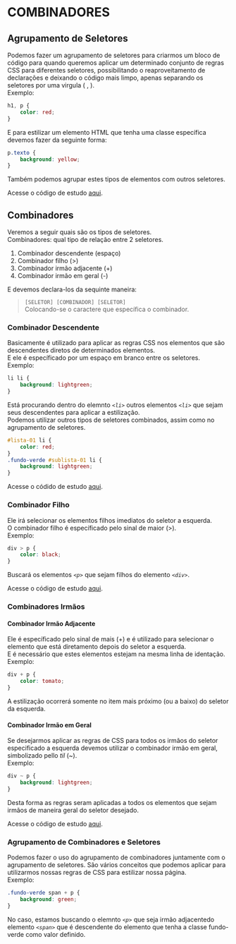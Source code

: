 # COMBINADORES
## Agrupamento de Seletores
Podemos fazer um agrupamento de seletores para criarmos um bloco de código para quando queremos aplicar um determinado conjunto de regras CSS para diferentes seletores, possibilitando o reaproveitamento de declarações e deixando o código mais limpo, apenas separando os seletores por uma virgula ( , ).  
Exemplo:
```css
h1, p {
    color: red;
}
```
E para estilizar um elemento HTML que tenha uma classe específica devemos fazer da seguinte forma:
```css
p.texto {
    background: yellow;
}
```
Também podemos agrupar estes tipos de elementos com outros seletores.  

Acesse o código de estudo [aqui](./01-agrupamento%20de%20seletores/index.html).  
## Combinadores
Veremos a seguir quais são os tipos de seletores.   
Combinadores: qual tipo de relação entre 2 seletores.  
1. Combinador descendente (espaço)
2. Combinador filho (>)
3. Combinador irmão adjacente (+)
4. Combinador irmão em geral (-)

E devemos declara-los da sequinte maneira:  

> ``[SELETOR] [COMBINADOR] [SELETOR] ``  
Colocando-se o caractere que específica o combinador.
### Combinador Descendente
Basicamente é utilizado para aplicar as regras CSS nos elementos que são descendentes diretos de determinados elementos.  
E ele é específicado por um espaço em branco entre os seletores.  
Exemplo:
```css
li li {
    background: lightgreen;
}
```
Está procurando dentro do elemnto _`<li>`_ outros elementos _`<li>`_ que sejam seus descendentes para aplicar a estilização.  
Podemos utilizar outros tipos de seletores combinados, assim como no agrupamento de seletores.
```css
#lista-01 li {
    color: red;
}
.fundo-verde #sublista-01 li {
    background: lightgreen;
}
```

Acesse o códido de estudo [aqui](./02-combinador%20descendente/index.html).  
### Combinador Filho
Ele irá selecionar os elementos filhos imediatos do seletor a esquerda.  
O combinador filho é específicado pelo sinal de maior (>).  
Exemplo:
```css
div > p {
    color: black;
}
```
Buscará os elementos _`<p>`_ que sejam filhos do elemento _`<div>`_.

Acesse o código de estudo [aqui](./03-combinador%20filho/index.html).
### Combinadores Irmãos
#### Combinador Irmão Adjacente
Ele é específicado pelo sinal de mais (+) e é utilizado para selecionar o elemento que está diretamento depois do seletor a esquerda.  
E é necessário que estes elementos estejam na mesma linha de identação.  
Exemplo:
```css
div + p {
    color: tomato;
}
```
A estilização ocorrerá somente no item mais próximo (ou a baixo) do seletor da esquerda.
#### Combinador Irmão em Geral
Se desejarmos aplicar as regras de CSS para todos os irmãos do seletor especificado a esquerda devemos utilizar o combinador irmão em geral, simbolizado pello *til* (~).  
Exemplo:
```css
div ~ p {
    background: lightgreen;
}
```
Desta forma as regras seram aplicadas a todos os elementos que sejam irmãos de maneira geral do seletor desejado.  

Acesse o código de estudo [aqui](./04-combinador%20irmão/index.html).
### Agrupamento de Combinadores e Seletores
Podemos fazer o uso do agrupamento de combinadores juntamente com o agrupamento de seletores. São vários conceitos que podemos aplicar para utilizarmos nossas regras de CSS para estilizar nossa página.  
Exemplo:
```css
.fundo-verde span + p {
    background: green;
}
```
No caso, estamos buscando o elemnto *`<p>`* que seja irmão adjacentedo elemento *`<span>`* que é descendente do elemento que tenha a classe fundo-verde como valor definido.